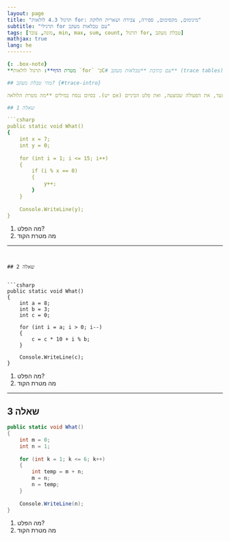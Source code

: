 ```yaml
---
layout: page
title: "תרגול 4.3 לולאות for: מינימום, מקסימום, ספירה, צבירה ושארית חלוקה"
subtitle: "תרגילי for עם טבלאות מעקב"
tags: [מונה, צובר, min, max, sum, count, תרגול for, טבלת מעקב]
mathjax: true
lang: he
--------

{: .box-note}
**מטרת הדף**: תרגול לולאות `for` ב־C# עם כתיבת **טבלאות מעקב** (trace tables) שמראות כיצד ערכי המשתנים משתנים בכל צעד.

## מהי טבלת מעקב? {#trace-intro}

טבלת מעקב היא טבלה שמפרקת את ריצת התוכנית לצעדים. בכל שורה נרשום את מצב המשתנים אחרי הצעד, את הפעולה שבוצעה, ואת פלט הביניים (אם יש). בסיום ננסח במילים **מה מטרת הלולאה**.

## שאלה 1

```csharp
public static void What()
{
    int x = 7;
    int y = 0;
    
    for (int i = 1; i <= 15; i++)
    {
        if (i % x == 0)
        {
            y++;
        }
    }
    
    Console.WriteLine(y);
}
```

1. מה הפלט?
2. מה מטרת הקוד

---
```


## שאלה 2


```csharp
public static void What()
{
    int a = 8;
    int b = 3;
    int c = 0;
    
    for (int i = a; i > 0; i--)
    {
        c = c * 10 + i % b;
    }
    
    Console.WriteLine(c);
}
```

1. מה הפלט?
2. מה מטרת הקוד

---

## שאלה 3

```csharp
public static void What()
{
    int m = 0;
    int n = 1;
    
    for (int k = 1; k <= 6; k++)
    {
        int temp = m + n;
        m = n;
        n = temp;
    }
    
    Console.WriteLine(n);
}
```


1. מה הפלט?
2. מה מטרת הקוד
